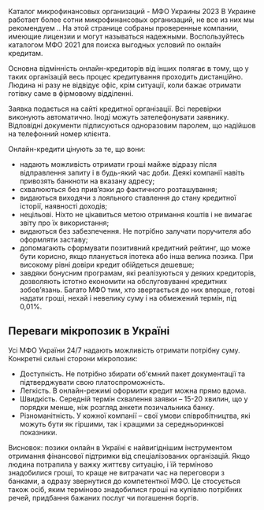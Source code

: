 Каталог микрофинансовых организаций - МФО Украины 2023
В Украине работает более сотни микрофинансовых организаций, не все из них мы рекомендуем .. На этой странице собраны проверенные компании, имеющие лицензии и могут называться надежными. Воспользуйтесь каталогом МФО 2021 для поиска выгодных условий по онлайн кредитам.


<p style="box-sizing: inherit; padding: 0px; margin: 0px 0px 1em; outline: 0px; line-height: 1.4285em; color: #272727; font-family: 'Open Sans', 'Helvetica Neue', Arial, Helvetica, sans-serif; font-size: 14px; background-color: #f5f5f5;"></p>


Основна відмінність онлайн-кредиторів від інших полягає в тому, що у таких організацій весь процес кредитування проходить дистанційно. Людина ні разу не відвідує офіс, крім ситуації, коли бажає отримати готівку саме в фірмовому відділенні.

Заявка подається на сайті кредитної організації. Всі перевірки виконують автоматично. Іноді можуть зателефонувати заявнику. Відповідні документи підписуються одноразовим паролем, що надійшов на телефонний номер клієнта.

Онлайн-кредити цінують за те, що вони:

-   надають можливість отримати гроші майже відразу після відправлення запиту і в будь-який час доби. Деякі компанії навіть привозять банкноти на вказану адресу;
-   схвалюються без прив’язки до фактичного розташування;
-   видаються виходячи з лояльного ставлення до стану кредитної історії, наявності доходів;
-   нецільові. Ніхто не цікавиться метою отримання коштів і не вимагає звіту про їх використання;
-   видаються без забезпечення. Не потрібно залучати поручителя або оформляти заставу;
-   допомагають сформувати позитивний кредитний рейтинг, що може бути корисно, якщо планується іпотека або інша велика позика. При високому рівні довіри кредит обійдеться дешевше;
-   завдяки бонусним програмам, які реалізуються у деяких кредиторів, дозволяють істотно економити на обслуговуванні кредитних зобов’язань. Багато МФО тим, хто звертається до них вперше, готові надати гроші, нехай і невелику суму і на обмежений термін, під 0,01%.


## Переваги мікропозик в Україні

Усі МФО України 24/7 надають можливість отримати потрібну суму. Конкретні сильні сторони мікропозик:

-   Доступність. Не потрібно збирати об'ємний пакет документації та підтверджувати свою платоспроможність.
-   Легкість. В онлайн-режимі оформити кредит можна прямо вдома.
-   Швидкість. Середній термін схвалення заявки – 15-20 хвилин, що у порядки менше, ніж розгляд анкети позичальника банку.
-   Різноманітність. У кожної компанії – свої умови співробітництва, які можуть бути як гіршими, так і кращими за середньоринкові показники.

Висновок: позики онлайн в Україні є найвигіднішим інструментом отримання фінансової підтримки від спеціалізованих організацій. Якщо людина потрапила у важку життєву ситуацію, і їй терміново знадобилися гроші, то краще не витрачати час на переговори з банками, а одразу звернутися до компетентної МФО. Це стосується також осіб, яким терміново знадобилися гроші на купівлю потрібних речей, придбання бажаних послуг чи погашення боргів.
